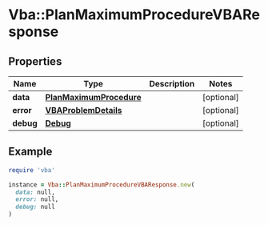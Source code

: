# Vba::PlanMaximumProcedureVBAResponse

## Properties

| Name | Type | Description | Notes |
| ---- | ---- | ----------- | ----- |
| **data** | [**PlanMaximumProcedure**](PlanMaximumProcedure.md) |  | [optional] |
| **error** | [**VBAProblemDetails**](VBAProblemDetails.md) |  | [optional] |
| **debug** | [**Debug**](Debug.md) |  | [optional] |

## Example

```ruby
require 'vba'

instance = Vba::PlanMaximumProcedureVBAResponse.new(
  data: null,
  error: null,
  debug: null
)
```

